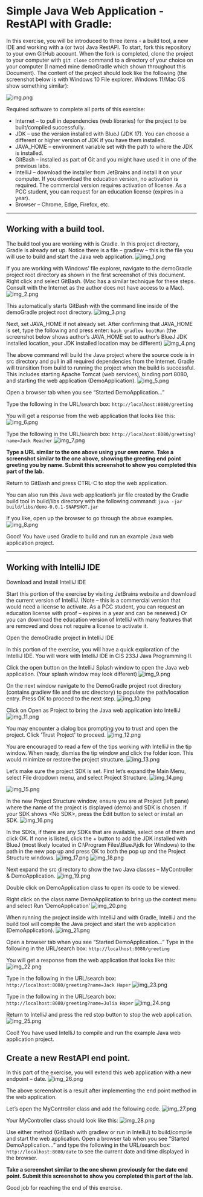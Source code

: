 # Simple Java Web Application - RestAPI with Gradle:
In this exercise, you will be introduced to three items - a build tool, a new IDE and working with a (or two) Java RestAPI.  To start, fork this repository to your own GitHub account.  When the fork is completed, clone the project to your computer with `git clone` command to a directory of your choice on your computer (I named mine demoGradle which shown throughout this Document).  The content of the project should look like the following (the screenshot below is with Windows 10 File explorer. Windows 11/Mac OS show something similar):

![img.png](images/img.png)

Required software to complete all parts of this exercise:
* Internet – to pull in dependencies (web libraries) for the project to be built/compiled successfully.
* JDK – use the version installed with BlueJ (JDK 17).  You can choose a different or higher version of JDK if you have them installed.
* JAVA_HOME – environment variable set with the path to where the JDK is installed.
* GitBash – installed as part of Git and you might have used it in one of the previous labs.
* IntelliJ – download the installer from JetBrains and install it on your computer.  If you download the education version, no activation is required.  The commercial version requires activation of license.  As a PCC student, you can request for an education license (expires in a year).
* Browser – Chrome, Edge, Firefox, etc.

-----
## Working with a build tool.
The build tool you are working with is Gradle.  In this project directory, Gradle is already set up.  Notice there is a file – gradlew – this is the file you will use to build and start the Java web application.
![img_1.png](images/img_1.png)

If you are working with Windows’ file explorer, navigate to the demoGradle project root directory as shown in the first screenshot of this document.  Right click and select GitBash.  (Mac has a similar technique for these steps.  Consult with the Internet as the author does not have access to a Mac).
![img_2.png](images/img_2.png)

This automatically starts GitBash with the command line inside of the demoGradle project root directory.
![img_3.png](images/img_3.png)

Next, set JAVA_HOME if not already set.  After confirming that JAVA_HOME is set, type the following and press enter:  `bash gradlew bootRun` (the screenshot below shows author’s JAVA_HOME set to author’s BlueJ JDK installed location, your JDK installed location may be different)
![img_4.png](images/img_4.png)

The above command will build the Java project where the source code is in src directory and pull in all required dependencies from the Internet.  Gradle will transition from build to running the project when the build is successful.  This includes starting Apache Tomcat (web services), binding port 8080, and starting the web application (DemoApplication).
![img_5.png](images/img_5.png)

Open a browser tab when you see “Started DemoApplication…”

Type the following in the URL/search box:  `http://localhost:8080/greeting`

You will get a response from the web application that looks like this:
![img_6.png](images/img_6.png)

Type the following in the URL/search box:  `http://localhost:8080/greeting?name=Jack Reacher`
![img_7.png](images/img_7.png)

**Type a URL similar to the one above using your own name. Take a screenshot similar to the one above, showing the greeting end point greeting you by name. Submit this screenshot to show you completed this part of the lab.**

Return to GitBash and press CTRL-C to stop the web application.

You can also run this Java web application’s jar file created by the Gradle build tool in build/libs directory with the following command: `java -jar build/libs/demo-0.0.1-SNAPSHOT.jar`

If you like, open up the browser to go through the above examples.
![img_8.png](images/img_8.png)

Good!  You have used Gradle to build and run an example Java web application project.

-----
## Working with IntelliJ IDE
Download and Install IntelliJ IDE

Start this portion of the exercise by visiting JetBrains website and download the current version of IntelliJ.  (Note – this is a commercial version that would need a license to activate.  As a PCC student, you can request an education license with proof – expires in a year and can be renewed.)  Or you can download the education version of IntelliJ with many features that are removed and does not require a license to activate it.

Open the demoGradle project in IntelliJ IDE

In this portion of the exercise, you will have a quick exploration of the IntelliJ IDE.  You will work with IntelliJ IDE in CIS 233J Java Programming II.

Click the open button on the IntelliJ Splash window to open the Java web application.  (Your splash window may look different)
![img_9.png](images/img_9.png)

On the next window navigate to the DemoGradle project root directory (contains gradlew file and the src directory) to populate the path/location entry.  Press OK to proceed to the next step.
![img_10.png](images/img_10.png)

Click on Open as Project to bring the Java web application into IntelliJ
![img_11.png](images/img_11.png)

You may encounter a dialog box prompting you to trust and open the project. Click 'Trust Project' to proceed.
![img_12.png](images/img_12.png)

You are encouraged to read a few of the tips working with IntelliJ in the tip window.  When ready, dismiss the tip window and click the folder icon.  This would minimize or restore the project structure.
![img_13.png](images/img_13.png)

Let’s make sure the project SDK is set.  First let’s expand the Main Menu, select File dropdown menu, and select Project Structure.
![img_14.png](images/img_14.png)

![img_15.png](images/img_15.png)

In the new Project Structure window, ensure you are at Project (left pane) where the name of the project is displayed (demo) and SDK is chosen.  If your SDK shows &lt;No SDK&gt;, press the Edit button to select or install an SDK.
![img_16.png](images/img_16.png)

In the SDKs, if there are any SDKs that are available, select one of them and click OK.  If none is listed, click the + button to add the JDK installed with BlueJ (most likely located in C:\Program Files\BlueJ\jdk for Windows) to the path in the new pop up and press OK to both the pop up and the Project Structure windows.
![img_17.png](images/img_17.png)
![img_18.png](images/img_18.png)

Next expand the src directory to show the two Java classes – MyController & DemoApplication.
![img_19.png](images/img_19.png)

Double click on DemoApplication class to open its code to be viewed.

Right click on the class name DemoApplication to bring up the context menu and select Run ‘DemoApplication’
![img_20.png](images/img_20.png)

When running the project inside with IntelliJ and with Gradle, IntelliJ and the build tool will compile the Java project and start the web application (DemoApplication).
![img_21.png](images/img_21.png)

Open a browser tab when you see “Started DemoApplication…”
Type in the following in the URL/search box:  `http://localhost:8080/greeting`

You will get a response from the web application that looks like this:
![img_22.png](images/img_22.png)

Type in the following in the URL/search box:  `http://localhost:8080/greeting?name=Jack Haper`
![img_23.png](images/img_23.png)

Type in the following in the URL/search box:  `http://localhost:8080/greeting?name=Julia Haper`
![img_24.png](images/img_24.png)

Return to IntelliJ and press the red stop button to stop the web application.
![img_25.png](images/img_25.png)

Cool!  You have used IntelliJ to compile and run the example Java web application project.

## Create a new RestAPI end point.
In this part of the exercise, you will extend this web application with a new endpoint – date.
![img_26.png](images/img_26.png)

The above screenshot is a result after implementing the end point method in the web application.

Let’s open the MyController class and add the following code.
![img_27.png](images/img_27.png)

Your MyController class should look like this:
![img_28.png](images/img_28.png)

Use either method (GitBash with gradlew or run in IntelliJ) to build/compile and start the web application.  Open a browser tab when you see “Started DemoApplication…” and type the following in the URL/search box:  `http://localhost:8080/date` to see the current date and time displayed in the browser.

**Take a screenshot similar to the one shown previously for the date end point. Submit this screenshot to show you completed this part of the lab.**

Good job for reaching the end of this exercise.
 
